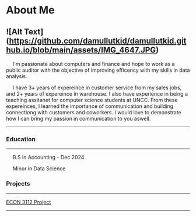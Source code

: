 # About Me
\!\[Alt Text\]\(https://github.com/damullutkid/damullutkid.github.io/blob/main/assets/IMG_4647.JPG)
---

&emsp; I'm passionate about computers and finance and hope to work as a public auditor with the objective of improving efficency with my skills in data analysis. 

&emsp; I have 3+ years of expereince in customer service from my sales jobs, and 2+ years of expereince in warehouse. I also have experience in being a teaching assitanet for computer science students at UNCC. From these expereinces, I learned the importance of communication and building connectiong with customers and coworkers. I would love to demonstrate how I can bring my passion in communication to you aswell. 

---

### Education

---
&emsp; B.S in Accounting - Dec 2024
  
&emsp; Minor in Data Science

### Projects

---

<a href="https://damullutkid.github.io/assets/ECON 3112 001 Project Paper.pdf" target="_blank">ECON 3112 Project</a>

---


